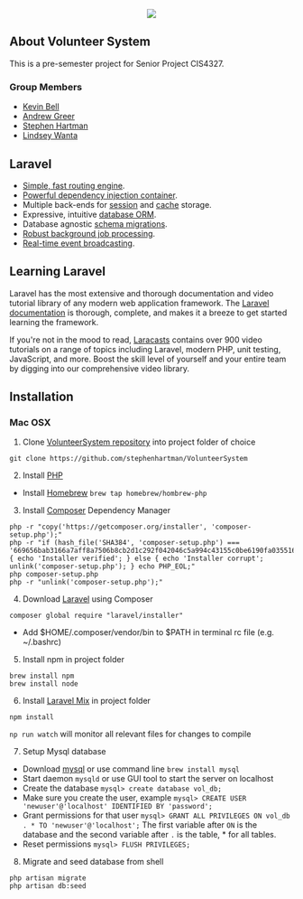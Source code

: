 <p align="center"><img src="https://laravel.com/assets/img/components/logo-laravel.svg"></p>

## About Volunteer System

This is a pre-semester project for Senior Project CIS4327.

### Group Members

- [Kevin Bell](https://github.com/jawsofdoom)
- [Andrew Greer](https://github.com/Initech9)
- [Stephen Hartman](https://github.com/stephenhartman)
- [Lindsey Wanta](https://github.com/lindseywanta)


## Laravel

- [Simple, fast routing engine](https://laravel.com/docs/routing).
- [Powerful dependency injection container](https://laravel.com/docs/container).
- Multiple back-ends for [session](https://laravel.com/docs/session) and [cache](https://laravel.com/docs/cache) storage.
- Expressive, intuitive [database ORM](https://laravel.com/docs/eloquent).
- Database agnostic [schema migrations](https://laravel.com/docs/migrations).
- [Robust background job processing](https://laravel.com/docs/queues).
- [Real-time event broadcasting](https://laravel.com/docs/broadcasting).

## Learning Laravel

Laravel has the most extensive and thorough documentation and video tutorial library of any modern web application framework. The [Laravel documentation](https://laravel.com/docs) is thorough, complete, and makes it a breeze to get started learning the framework.

If you're not in the mood to read, [Laracasts](https://laracasts.com) contains over 900 video tutorials on a range of topics including Laravel, modern PHP, unit testing, JavaScript, and more. Boost the skill level of yourself and your entire team by digging into our comprehensive video library.

## Installation

### Mac OSX

1. Clone [VolunteerSystem repository](https://github.com/stephenhartman/VolunteerSystem) into project folder of choice

`git clone https://github.com/stephenhartman/VolunteerSystem`

2. Install [PHP](http://php.net/)

- Install [Homebrew](https://github.com/Homebrew/brew)
`brew tap homebrew/hombrew-php`

3. Install [Composer](https://getcomposer.org/download/) Dependency Manager

```
php -r "copy('https://getcomposer.org/installer', 'composer-setup.php');"
php -r "if (hash_file('SHA384', 'composer-setup.php') === '669656bab3166a7aff8a7506b8cb2d1c292f042046c5a994c43155c0be6190fa0355160742ab2e1c88d40d5be660b410') { echo 'Installer verified'; } else { echo 'Installer corrupt'; unlink('composer-setup.php'); } echo PHP_EOL;"
php composer-setup.php
php -r "unlink('composer-setup.php');"
```

4. Download [Laravel](https://laravel.com/) using Composer

`composer global require "laravel/installer"`

- Add $HOME/.composer/vendor/bin to $PATH in terminal rc file (e.g. ~/.bashrc)

5. Install npm in project folder

```
brew install npm
brew install node
```

6. Install [Laravel Mix](https://laravel.com/docs/5.4/mix) in project folder

`npm install`

`np run watch` will monitor all relevant files for changes to compile

7. Setup Mysql database
- Download [mysql](https://www.mysql.com/downloads/) or use command line `brew install mysql`
- Start daemon `mysqld` or use GUI tool to start the server on localhost
- Create the database `mysql> create database vol_db;`
- Make sure you create the user, example `mysql> CREATE USER 'newuser'@'localhost' IDENTIFIED BY 'password';`
- Grant permissions for that user `mysql> GRANT ALL PRIVILEGES ON vol_db . * TO 'newuser'@'localhost';`  The first variable after `ON` is the database and the second variable after `.` is the table, * for all tables.
- Reset permissions `mysql> FLUSH PRIVILEGES;`
8. Migrate and seed database from shell
```
php artisan migrate
php artisan db:seed
```
